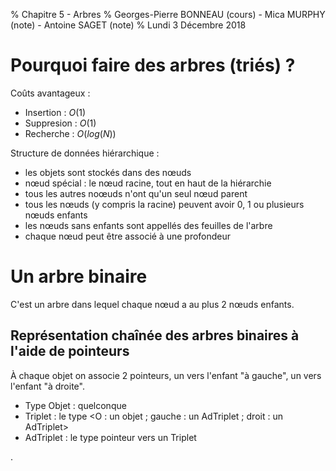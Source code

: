 % Chapitre 5 - Arbres
% Georges-Pierre BONNEAU (cours) - Mica MURPHY (note) - Antoine SAGET (note)
% Lundi 3 Décembre 2018

# Pourquoi faire des arbres (triés) ?

Coûts avantageux :
- Insertion : $O(1)$
- Suppresion : $O(1)$
- Recherche : $O(log(N))$

Structure de données hiérarchique :
- les objets sont stockés dans des nœuds
- nœud spécial : le nœud racine, tout en haut de la hiérarchie
- tous les autres noœuds n'ont qu'un seul nœud parent
- tous les nœuds (y compris la racine) peuvent avoir 0, 1 ou plusieurs nœuds enfants
- les nœuds sans enfants sont appellés des feuilles de l'arbre
- chaque nœud peut être associé à une profondeur

# Un arbre binaire

C'est un arbre dans lequel chaque nœud a au plus 2 nœuds enfants.

## Représentation chaînée des arbres binaires à l'aide de pointeurs

À chaque objet on associe 2 pointeurs, un vers l'enfant "à gauche", un vers l'enfant "à droite".

- Type Objet : quelconque
- Triplet : le type \<O : un objet ; gauche : un AdTriplet ; droit : un AdTriplet>
- AdTriplet : le type pointeur vers un Triplet















.
